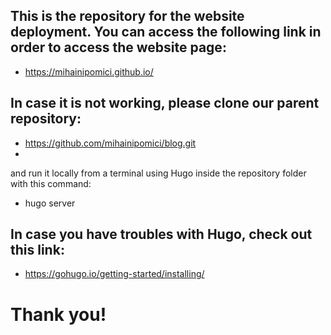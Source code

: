 ## This is the repository for the website deployment. You can access the following link in order to access the website page:
 - https://mihainipomici.github.io/ 

## In case it is not working, please clone our parent repository:  
 - https://github.com/mihainipomici/blog.git 
 - 
and run it locally from a terminal using Hugo inside the repository folder with this command:
 - hugo server

## In case you have troubles with Hugo, check out this link: 
- https://gohugo.io/getting-started/installing/ 

# Thank you! 
